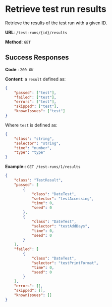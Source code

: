 # Retrieve test run results

Retrieve the results of the test run with a given ID.

**URL**: `/test-runs/{id}/results`

**Method**: `GET`

## Success Responses

**Code** : `200 OK`

**Content**: a `result` defined as:

```json
{
	"passed": ["test"],
	"failed": ["test"],
	"errors": ["test"],
	"skipped": ["test"],
	"knownIssues": ["test"]
}
```

Where `test` is defined as:

```json
{
	"class": "string",
	"selector": "string",
	"time": "number",
	"type": "type"
}
```

**Example:**: `GET /test-runs/1/results`

```json
{
	"class": "TestResult",
	"passed": [
		{
			"class": "DateTest",
			"selector": "testAccessing",
			"time": 0,
			"seed": 0
		},
		{
			"class": "DateTest",
			"selector": "testAddDays",
			"time": 0,
			"seed": 0
		}
	],
	"failed": [
		{
			"class": "DateTest",
			"selector": "testPrintFormat",
			"time": 0,
			"seed": 0
		}
	],
	"errors": [],
	"skipped": [],
	"knownIssues": []
}
```
